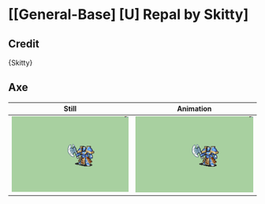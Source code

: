 # [\[General-Base\] \[U\] Repal by Skitty]

## Credit

{Skitty}
	
## Axe

| Still | Animation |
| :---: | :-------: |
| ![Axe still](./Axe_000.png) | ![Axe animation](./Axe.gif) |
